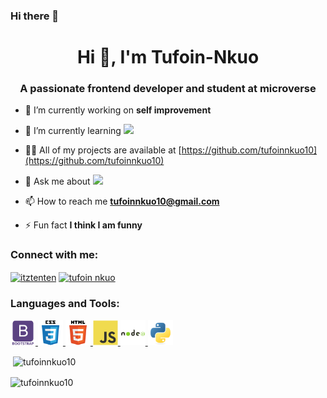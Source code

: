 ### Hi there 👋

<h1 align="center">Hi 👋, I'm Tufoin-Nkuo</h1>
<h3 align="center">A passionate frontend developer and student at microverse</h3>


- 🔭 I’m currently working on **self improvement**

- 🌱 I’m currently learning **![](https://img.shields.io/badge/Javascript-yellow)**

- 👨‍💻 All of my projects are available at [https://github.com/tufoinnkuo10](https://github.com/tufoinnkuo10)

- 💬 Ask me about **![](https://img.shields.io/badge/REACT-violet)**

- 📫 How to reach me **tufoinnkuo10@gmail.com**

- ⚡ Fun fact **I think I am funny**

<h3 align="left">Connect with me:</h3>
<p align="left">
<a href="https://twitter.com/itztenten" target="blank"><img align="center" src="https://raw.githubusercontent.com/rahuldkjain/github-profile-readme-generator/master/src/images/icons/Social/twitter.svg" alt="itztenten" height="30" width="40" /></a>
<a href="https://linkedin.com/in/tufoin nkuo" target="blank"><img align="center" src="https://raw.githubusercontent.com/rahuldkjain/github-profile-readme-generator/master/src/images/icons/Social/linked-in-alt.svg" alt="tufoin nkuo" height="30" width="40" /></a>
</p>

<h3 align="left">Languages and Tools:</h3>
<p align="left"> <a href="https://getbootstrap.com" target="_blank"> <img src="https://raw.githubusercontent.com/devicons/devicon/master/icons/bootstrap/bootstrap-plain-wordmark.svg" alt="bootstrap" width="40" height="40"/> </a> <a href="https://www.w3schools.com/css/" target="_blank"> <img src="https://raw.githubusercontent.com/devicons/devicon/master/icons/css3/css3-original-wordmark.svg" alt="css3" width="40" height="40"/> </a> <a href="https://www.w3.org/html/" target="_blank"> <img src="https://raw.githubusercontent.com/devicons/devicon/master/icons/html5/html5-original-wordmark.svg" alt="html5" width="40" height="40"/> </a> <a href="https://developer.mozilla.org/en-US/docs/Web/JavaScript" target="_blank"> <img src="https://raw.githubusercontent.com/devicons/devicon/master/icons/javascript/javascript-original.svg" alt="javascript" width="40" height="40"/> </a> <a href="https://nodejs.org" target="_blank"> <img src="https://raw.githubusercontent.com/devicons/devicon/master/icons/nodejs/nodejs-original-wordmark.svg" alt="nodejs" width="40" height="40"/> </a> <a href="https://www.python.org" target="_blank"> <img src="https://raw.githubusercontent.com/devicons/devicon/master/icons/python/python-original.svg" alt="python" width="40" height="40"/> </a> </p>

<p>&nbsp;<img align="center" src="https://github-readme-stats.vercel.app/api?username=tufoinnkuo10&show_icons=true&locale=en" alt="tufoinnkuo10" /></p>

<p><img align="center" src="https://github-readme-streak-stats.herokuapp.com/?user=tufoinnkuo10&" alt="tufoinnkuo10" /></p>

